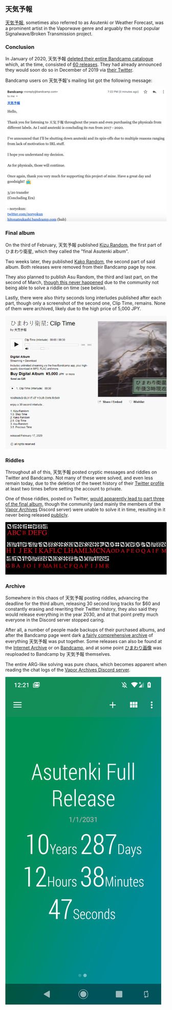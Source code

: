 ## 天気予報

[天気予報](https://asutenki.bandcamp.com/), sometimes also referred to as Asutenki or Weather Forecast, was a prominent artist in the Vaporwave genre and arguably the most popular Signalwave/Broken Transmission project.

### Conclusion

In January of 2020, 天気予報 [deleted their entire Bandcamp catalogue](https://www.reddit.com/r/Vaporwave/comments/epsl1l/apparently_%E5%A4%A9%E6%B0%97%E4%BA%88%E5%A0%B1_or_asutenki_deleted_their_entire/) which, at the time, consisted of [60 releases](https://web.archive.org/web/20191224005515/https://asutenki.bandcamp.com/). They had already announced they would soon do so in December of 2019 via [their Twitter](https://twitter.com/Noryokun/status/1207732541001650177).

Bandcamp users on 天気予報's mailing list got the following message:

![](message.png)

### Final album

On the third of February, 天気予報 published [Kizu Random](https://archive.org/details/kizurandom-flac), the first part of ひまわり衛星, which they called the "final Asutenki album".

Two weeks later, they published [Kako Random](https://archive.org/details/kako-random-flac), the second part of said album. Both releases were removed from their Bandcamp page by now.

They also planned to publish Asu Random, the third and last part, on the second of March, [though this never happened](https://twitter.com/Noryokun/status/1233081017457504256) due to the community not being able to solve a riddle on time (see below).

Lastly, there were also thirty seconds long interludes published after each part, though only a screenshot of the second one, Clip Time, remains. None of them were archived, likely due to the high price of 5,000 JPY.

![](interlude.png)

### Riddles

Throughout all of this, 天気予報 posted cryptic messages and riddles on Twitter and Bandcamp. Not many of these were solved, and even less remain today, due to the deletion of the tweet history of their [Twitter profile](https://twitter.com/asu_tenki) at least two times before setting the account to private.

One of those riddles, posted on Twitter, [would apparently lead to part three of the final album](https://twitter.com/Hitonatsukashi/status/1235103247217516544), though the community (and mainly the members of the [Vapor Archives](https://linktr.ee/vaporarchives) Discord server) were unable to solve it in time, resulting in it never being released [publicly](https://web.archive.org/web/20200301180503/https:/twitter.com/asu_tenki/status/1234171023131463681).

![](riddle.png)

### Archive

Somewhere in this chaos of 天気予報 posting riddles, advancing the deadline for the third album, releasing 30 second long tracks for $60 and constantly erasing and rewriting their Twitter history, they also said they would release everything in the year 2030, and at that point pretty much everyone in the Discord server stopped caring.

After all, a number of people made backups of their purchased albums, and after the Bandcamp page went dark [a fairly comprehensive archive](https://mega.nz/#F!OpsG3SJC!M_qq3tP1FRfwnzm4Jpn-zg!K4UTgK6R) of everything 天気予報 was put together. Some releases can also be found at the [Internet Archive](https://archive.org/search.php?query=creator%3A"天気予報") or on [Bandcamp](https://bandcamp.com/search?q=%E5%A4%A9%E6%B0%97%E4%BA%88%E5%A0%B1), and at some point [ひまわり画像](https://asutenki.bandcamp.com/releases) was reuploaded to Bandcamp by 天気予報 themselves.

The entire ARG-like solving was pure chaos, which becomes apparent when reading the chat logs of the [Vapor Archives Discord server](https://discord.gg/e3eYfrA).

![](countdown.png)
